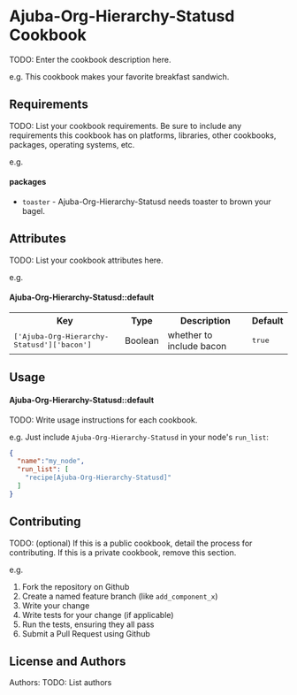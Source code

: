 Ajuba-Org-Hierarchy-Statusd Cookbook
===========================
TODO: Enter the cookbook description here.

e.g.
This cookbook makes your favorite breakfast sandwich.

Requirements
------------
TODO: List your cookbook requirements. Be sure to include any requirements this cookbook has on platforms, libraries, other cookbooks, packages, operating systems, etc.

e.g.
#### packages
- `toaster` - Ajuba-Org-Hierarchy-Statusd needs toaster to brown your bagel.

Attributes
----------
TODO: List your cookbook attributes here.

e.g.
#### Ajuba-Org-Hierarchy-Statusd::default
<table>
  <tr>
    <th>Key</th>
    <th>Type</th>
    <th>Description</th>
    <th>Default</th>
  </tr>
  <tr>
    <td><tt>['Ajuba-Org-Hierarchy-Statusd']['bacon']</tt></td>
    <td>Boolean</td>
    <td>whether to include bacon</td>
    <td><tt>true</tt></td>
  </tr>
</table>

Usage
-----
#### Ajuba-Org-Hierarchy-Statusd::default
TODO: Write usage instructions for each cookbook.

e.g.
Just include `Ajuba-Org-Hierarchy-Statusd` in your node's `run_list`:

```json
{
  "name":"my_node",
  "run_list": [
    "recipe[Ajuba-Org-Hierarchy-Statusd]"
  ]
}
```

Contributing
------------
TODO: (optional) If this is a public cookbook, detail the process for contributing. If this is a private cookbook, remove this section.

e.g.
1. Fork the repository on Github
2. Create a named feature branch (like `add_component_x`)
3. Write your change
4. Write tests for your change (if applicable)
5. Run the tests, ensuring they all pass
6. Submit a Pull Request using Github

License and Authors
-------------------
Authors: TODO: List authors

